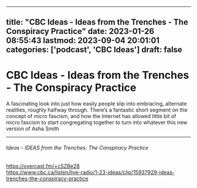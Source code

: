 
---
title: "CBC Ideas - Ideas from the Trenches - The Conspiracy Practice"
date: 2023-01-26 08:55:43
lastmod: 2023-09-04 20:01:01
categories: ['podcast', 'CBC Ideas']
draft: false
---


# CBC Ideas - Ideas from the Trenches - The Conspiracy Practice

A fascinating look into just how easily people slip into embracing, alternate realities, roughly halfway through. There’s a fantastic short segment on the concept of micro fascism, and how the Internet has allowed little bit of micro fascism to start congregating together to turn into whatever this new version of Asha Smith

- - -
###### Ideas - IDEAS from the Trenches: The Conspiracy Practice

https://overcast.fm/+cSZBe28  
https://www.cbc.ca/listen/live-radio/1-23-ideas/clip/15937929-ideas-trenches-the-conspiracy-practice

<!-- #public #podcast #CBC Ideas# -->

<!-- {BearID:6629C5B8-B8FE-4B0E-8B5C-6FB56FBA5289-2018-0000032EA698B0DA} -->

